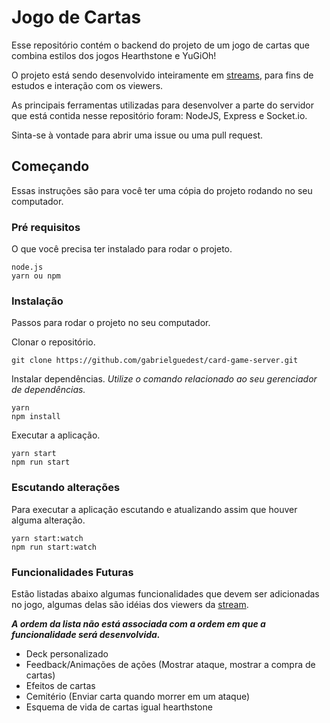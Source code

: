 # Jogo de Cartas

Esse repositório contém o backend do projeto de um jogo de cartas que combina estilos dos jogos Hearthstone e YuGiOh!

O projeto está sendo desenvolvido inteiramente em [streams](twitch.tv/gedes), para fins de estudos e interação com os viewers. 

As principais ferramentas utilizadas para desenvolver a parte do servidor que está contida nesse repositório foram: NodeJS, Express e Socket.io.

Sinta-se à vontade para abrir uma issue ou uma pull request.


## Começando

Essas instruções são para você ter uma cópia do projeto rodando no seu computador.

### Pré requisitos

O que você precisa ter instalado para rodar o projeto.

```
node.js
yarn ou npm
```

### Instalação

Passos para rodar o projeto no seu computador.

Clonar o repositório.

```
git clone https://github.com/gabrielguedest/card-game-server.git
```

Instalar dependências. _Utilize o comando relacionado ao seu gerenciador de dependências._

```
yarn
npm install
```

Executar a aplicação.

```
yarn start
npm run start
```

### Escutando alterações

Para executar a aplicação escutando e atualizando assim que houver alguma alteração.

```
yarn start:watch
npm run start:watch
```


### Funcionalidades Futuras

Estão listadas abaixo algumas funcionalidades que devem ser adicionadas no jogo, algumas delas são idéias dos viewers da [stream](twitch.tv/gedes).

___A ordem da lista não está associada com a ordem em que a funcionalidade será desenvolvida.___

* Deck personalizado
* Feedback/Animações de ações (Mostrar ataque, mostrar a compra de cartas)
* Efeitos de cartas
* Cemitério (Enviar carta quando morrer em um ataque)
* Esquema de vida de cartas igual hearthstone
